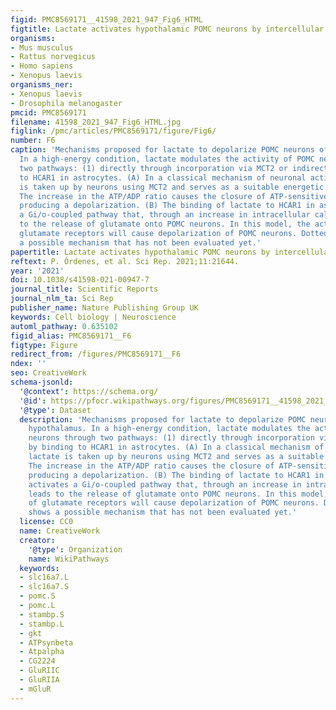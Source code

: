 ```yaml
---
figid: PMC8569171__41598_2021_947_Fig6_HTML
figtitle: Lactate activates hypothalamic POMC neurons by intercellular signaling
organisms:
- Mus musculus
- Rattus norvegicus
- Homo sapiens
- Xenopus laevis
organisms_ner:
- Xenopus laevis
- Drosophila melanogaster
pmcid: PMC8569171
filename: 41598_2021_947_Fig6_HTML.jpg
figlink: /pmc/articles/PMC8569171/figure/Fig6/
number: F6
caption: 'Mechanisms proposed for lactate to depolarize POMC neurons of the hypothalamus.
  In a high-energy condition, lactate modulates the activity of POMC neurons through
  two pathways: (1) directly through incorporation via MCT2 or indirectly by binding
  to HCAR1 in astrocytes. (A) In a classical mechanism of neuronal activation, lactate
  is taken up by neurons using MCT2 and serves as a suitable energetic substrate.
  The increase in the ATP/ADP ratio causes the closure of ATP-sensitive K+ channels,
  producing a depolarization. (B) The binding of lactate to HCAR1 in astrocytes activates
  a Gi/o-coupled pathway that, through an increase in intracellular calcium, leads
  to the release of glutamate onto POMC neurons. In this model, the activation of
  glutamate receptors will cause depolarization of POMC neurons. Dotted line shows
  a possible mechanism that has not been evaluated yet.'
papertitle: Lactate activates hypothalamic POMC neurons by intercellular signaling.
reftext: P. Órdenes, et al. Sci Rep. 2021;11:21644.
year: '2021'
doi: 10.1038/s41598-021-00947-7
journal_title: Scientific Reports
journal_nlm_ta: Sci Rep
publisher_name: Nature Publishing Group UK
keywords: Cell biology | Neuroscience
automl_pathway: 0.635102
figid_alias: PMC8569171__F6
figtype: Figure
redirect_from: /figures/PMC8569171__F6
ndex: ''
seo: CreativeWork
schema-jsonld:
  '@context': https://schema.org/
  '@id': https://pfocr.wikipathways.org/figures/PMC8569171__41598_2021_947_Fig6_HTML.html
  '@type': Dataset
  description: 'Mechanisms proposed for lactate to depolarize POMC neurons of the
    hypothalamus. In a high-energy condition, lactate modulates the activity of POMC
    neurons through two pathways: (1) directly through incorporation via MCT2 or indirectly
    by binding to HCAR1 in astrocytes. (A) In a classical mechanism of neuronal activation,
    lactate is taken up by neurons using MCT2 and serves as a suitable energetic substrate.
    The increase in the ATP/ADP ratio causes the closure of ATP-sensitive K+ channels,
    producing a depolarization. (B) The binding of lactate to HCAR1 in astrocytes
    activates a Gi/o-coupled pathway that, through an increase in intracellular calcium,
    leads to the release of glutamate onto POMC neurons. In this model, the activation
    of glutamate receptors will cause depolarization of POMC neurons. Dotted line
    shows a possible mechanism that has not been evaluated yet.'
  license: CC0
  name: CreativeWork
  creator:
    '@type': Organization
    name: WikiPathways
  keywords:
  - slc16a7.L
  - slc16a7.S
  - pomc.S
  - pomc.L
  - stambp.S
  - stambp.L
  - gkt
  - ATPsynbeta
  - Atpalpha
  - CG2224
  - GluRIIC
  - GluRIIA
  - mGluR
---
```

